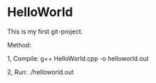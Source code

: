 HelloWorld
==========

This is my first git-project.

Method:

1, Compile:
    g++ HelloWorld.cpp -o helloworld.out

2, Run:
    ./helloworld.out
